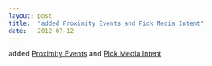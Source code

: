 ```yaml
---
layout: post
title:  "added Proximity Events and Pick Media Intent"
date:   2012-07-12
---
```


added [Proximity Events](/spec/proximity) and [Pick Media Intent](/spec/gallery)

